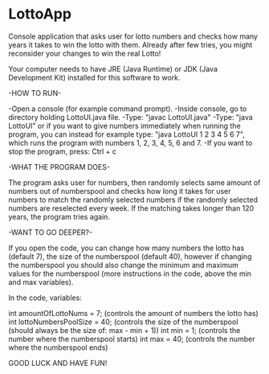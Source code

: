# LottoApp

Console application that asks user for lotto numbers and checks how many years it takes to win the lotto with them.
Already after few tries, you might reconsider your changes to win the real Lotto!

Your computer needs to have JRE (Java Runtime) or JDK (Java Development Kit) installed for this software to work.

-HOW TO RUN-

-Open a console (for example command prompt).
-Inside console, go to directory holding LottoUI.java file.
-Type: "javac LottoUI.java"
-Type: "java LottoUI"
 or if you want to give numbers immediately when running the program, 
 you can instead for example type: "java LottoUI 1 2 3 4 5 6 7",
 which runs the program with numbers 1, 2, 3, 4, 5, 6 and 7.
-If you want to stop the program, press:  Ctrl + c

-WHAT THE PROGRAM DOES-

The program asks user for numbers, then randomly selects 
same amount of numbers out of numberspool and checks how 
long it takes for user numbers to match the randomly selected 
numbers if the randomly selected numbers are reselected every week. 
If the matching takes longer than 120 years, the program tries again.

-WANT TO GO DEEPER?-

If you open the code, you can change how many numbers the lotto has (default 7), 
the size of the numberspool (default 40), however if changing the numberspool you 
should also change the minimum and maximum values for the numberspool 
(more instructions in the code, above the min and max variables).


In the code, variables:

int amountOfLottoNums = 7; 	(controls the amount of numbers the lotto has)
int lottoNumbersPoolSize = 40;  (controls the size of the numberspool (should always be the size of: max - min + 1))
int min = 1;			(controls the number where the numberspool starts)
int max = 40;			(controls the number where the numberspool ends)

GOOD LUCK AND HAVE FUN!
